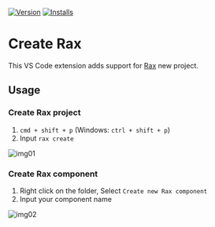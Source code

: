 [![Version](https://vsmarketplacebadge.apphb.com/version/Rax.vscode-create-rax.svg)](https://marketplace.visualstudio.com/items?itemName=Rax.vscode-create-rax)
[![Installs](https://vsmarketplacebadge.apphb.com/installs-short/Rax.vscode-create-rax.svg)](https://marketplace.visualstudio.com/items?itemName=Rax.vscode-create-rax)

# Create Rax

This VS Code extension adds support for [Rax](https://rax.js.org/) new project.

## Usage

### Create Rax project

1. `cmd + shift + p` (Windows: `ctrl + shift + p`)
2. Input `rax create`

![img01](https://img.alicdn.com/tfs/TB1TB9pqYj1gK0jSZFOXXc7GpXa-980-654.gif)

### Create Rax component

1. Right click on the folder, Select `Create new Rax component`
2. Input your component name

![img02](https://img.alicdn.com/tfs/TB1T67ezAL0gK0jSZFAXXcA9pXa-1792-1106.gif)







